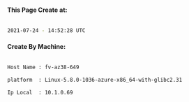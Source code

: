
   
#### This Page Create at:

```bash

2021-07-24 - 14:52:28 UTC

```

#### Create By Machine:

```bash

Host Name : fv-az38-649

platform  : Linux-5.8.0-1036-azure-x86_64-with-glibc2.31

Ip Local  : 10.1.0.69

```

